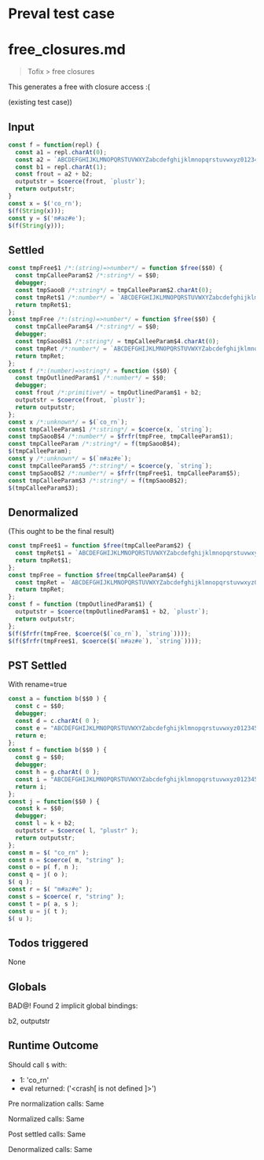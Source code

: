 # Preval test case

# free_closures.md

> Tofix > free closures
>
>

This generates a free with closure access :(

(existing test case))

## Input

`````js filename=intro
const f = function(repl) {
  const a1 = repl.charAt(0);
  const a2 = `ABCDEFGHIJKLMNOPQRSTUVWXYZabcdefghijklmnopqrstuvwxyz0123456789+/=`.indexOf(a1);
  const b1 = repl.charAt(1);
  const frout = a2 + b2;
  outputstr = $coerce(frout, `plustr`);
  return outputstr;
}
const x = $('co_rn');
$(f(String(x)));
const y = $('m#az#e');
$(f(String(y)));
`````


## Settled


`````js filename=intro
const tmpFree$1 /*:(string)=>number*/ = function $free($$0) {
  const tmpCalleeParam$2 /*:string*/ = $$0;
  debugger;
  const tmpSaooB /*:string*/ = tmpCalleeParam$2.charAt(0);
  const tmpRet$1 /*:number*/ = `ABCDEFGHIJKLMNOPQRSTUVWXYZabcdefghijklmnopqrstuvwxyz0123456789+/=`.indexOf(tmpSaooB);
  return tmpRet$1;
};
const tmpFree /*:(string)=>number*/ = function $free($$0) {
  const tmpCalleeParam$4 /*:string*/ = $$0;
  debugger;
  const tmpSaooB$1 /*:string*/ = tmpCalleeParam$4.charAt(0);
  const tmpRet /*:number*/ = `ABCDEFGHIJKLMNOPQRSTUVWXYZabcdefghijklmnopqrstuvwxyz0123456789+/=`.indexOf(tmpSaooB$1);
  return tmpRet;
};
const f /*:(number)=>string*/ = function ($$0) {
  const tmpOutlinedParam$1 /*:number*/ = $$0;
  debugger;
  const frout /*:primitive*/ = tmpOutlinedParam$1 + b2;
  outputstr = $coerce(frout, `plustr`);
  return outputstr;
};
const x /*:unknown*/ = $(`co_rn`);
const tmpCalleeParam$1 /*:string*/ = $coerce(x, `string`);
const tmpSaooB$4 /*:number*/ = $frfr(tmpFree, tmpCalleeParam$1);
const tmpCalleeParam /*:string*/ = f(tmpSaooB$4);
$(tmpCalleeParam);
const y /*:unknown*/ = $(`m#az#e`);
const tmpCalleeParam$5 /*:string*/ = $coerce(y, `string`);
const tmpSaooB$2 /*:number*/ = $frfr(tmpFree$1, tmpCalleeParam$5);
const tmpCalleeParam$3 /*:string*/ = f(tmpSaooB$2);
$(tmpCalleeParam$3);
`````


## Denormalized
(This ought to be the final result)

`````js filename=intro
const tmpFree$1 = function $free(tmpCalleeParam$2) {
  const tmpRet$1 = `ABCDEFGHIJKLMNOPQRSTUVWXYZabcdefghijklmnopqrstuvwxyz0123456789+/=`.indexOf(tmpCalleeParam$2.charAt(0));
  return tmpRet$1;
};
const tmpFree = function $free(tmpCalleeParam$4) {
  const tmpRet = `ABCDEFGHIJKLMNOPQRSTUVWXYZabcdefghijklmnopqrstuvwxyz0123456789+/=`.indexOf(tmpCalleeParam$4.charAt(0));
  return tmpRet;
};
const f = function (tmpOutlinedParam$1) {
  outputstr = $coerce(tmpOutlinedParam$1 + b2, `plustr`);
  return outputstr;
};
$(f($frfr(tmpFree, $coerce($(`co_rn`), `string`))));
$(f($frfr(tmpFree$1, $coerce($(`m#az#e`), `string`))));
`````


## PST Settled
With rename=true

`````js filename=intro
const a = function b($$0 ) {
  const c = $$0;
  debugger;
  const d = c.charAt( 0 );
  const e = "ABCDEFGHIJKLMNOPQRSTUVWXYZabcdefghijklmnopqrstuvwxyz0123456789+/=".indexOf( d );
  return e;
};
const f = function b($$0 ) {
  const g = $$0;
  debugger;
  const h = g.charAt( 0 );
  const i = "ABCDEFGHIJKLMNOPQRSTUVWXYZabcdefghijklmnopqrstuvwxyz0123456789+/=".indexOf( h );
  return i;
};
const j = function($$0 ) {
  const k = $$0;
  debugger;
  const l = k + b2;
  outputstr = $coerce( l, "plustr" );
  return outputstr;
};
const m = $( "co_rn" );
const n = $coerce( m, "string" );
const o = p( f, n );
const q = j( o );
$( q );
const r = $( "m#az#e" );
const s = $coerce( r, "string" );
const t = p( a, s );
const u = j( t );
$( u );
`````


## Todos triggered


None


## Globals


BAD@! Found 2 implicit global bindings:

b2, outputstr


## Runtime Outcome


Should call `$` with:
 - 1: 'co_rn'
 - eval returned: ('<crash[ <ref> is not defined ]>')

Pre normalization calls: Same

Normalized calls: Same

Post settled calls: Same

Denormalized calls: Same
